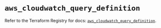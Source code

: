 # `aws_cloudwatch_query_definition`

Refer to the Terraform Registry for docs: [`aws_cloudwatch_query_definition`](https://registry.terraform.io/providers/hashicorp/aws/4.54.0/docs/resources/cloudwatch_query_definition).
